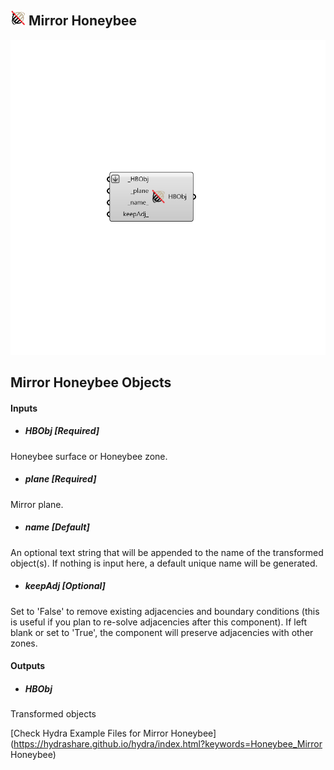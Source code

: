 ## ![](../../images/icons/Mirror_Honeybee.png) Mirror Honeybee

![](../../images/components/Mirror_Honeybee.png)

Mirror Honeybee Objects
 -
 

#### Inputs
* ##### HBObj [Required]
Honeybee surface or Honeybee zone.
* ##### plane [Required]
Mirror plane.
* ##### name [Default]
An optional text string that will be appended to the name of the transformed object(s).  If nothing is input here, a default unique name will be generated.
* ##### keepAdj [Optional]
Set to 'False' to remove existing adjacencies and boundary conditions (this is useful if you plan to re-solve adjacencies after this component). If left blank or set to 'True', the component will preserve adjacencies with other zones.

#### Outputs
* ##### HBObj
Transformed objects


[Check Hydra Example Files for Mirror Honeybee](https://hydrashare.github.io/hydra/index.html?keywords=Honeybee_Mirror Honeybee)